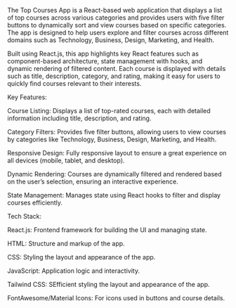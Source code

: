 The Top Courses App is a React-based web application that displays a list of top courses across various categories and provides users with five filter buttons to dynamically sort and view courses based on specific categories. The app is designed to help users explore and filter courses across different domains such as Technology, Business, Design, Marketing, and Health.

Built using React.js, this app highlights key React features such as component-based architecture, state management with hooks, and dynamic rendering of filtered content. Each course is displayed with details such as title, description, category, and rating, making it easy for users to quickly find courses relevant to their interests.









Key Features:


Course Listing: Displays a list of top-rated courses, each with detailed information including title, description, and rating.

Category Filters: Provides five filter buttons, allowing users to view courses by categories like Technology, Business, Design, Marketing, and Health.

Responsive Design: Fully responsive layout to ensure a great experience on all devices (mobile, tablet, and desktop).

Dynamic Rendering: Courses are dynamically filtered and rendered based on the user’s selection, ensuring an interactive experience.

State Management: Manages state using React hooks to filter and display courses efficiently.







Tech Stack:


React.js: Frontend framework for building the UI and managing state.

HTML: Structure and markup of the app.

CSS: Styling the layout and appearance of the app.

JavaScript: Application logic and interactivity.

Tailwind CSS: SEfficient styling the layout and appearance of the app.

FontAwesome/Material Icons: For icons used in buttons and course details.

